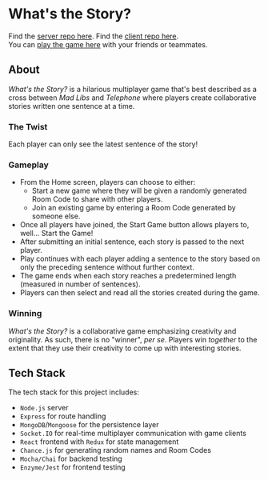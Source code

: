 # What's the Story?

Find the [server repo here](https://github.com/thinkful-ei22/kyle-story-game-server).
Find the [client repo here](https://github.com/thinkful-ei22/kyle-story-game-client).<br>
You can [play the game here](https://whats-the-story.netlify.com/) with your friends or teammates.

## About

_What's the Story?_ is a hilarious multiplayer game that's best described as a cross between _Mad Libs_ and _Telephone_ where players create collaborative stories written one sentence at a time.

### The Twist

Each player can only see the latest sentence of the story!

### Gameplay

- From the Home screen, players can choose to either:
  - Start a new game where they will be given a randomly generated Room Code to share with other players.
  - Join an existing game by entering a Room Code generated by someone else.
- Once all players have joined, the Start Game button allows players to, well... Start the Game!
- After submitting an initial sentence, each story is passed to the next player.
- Play continues with each player adding a sentence to the story based on only the preceding sentence without further context.
- The game ends when each story reaches a predetermined length (measured in number of sentences).
- Players can then select and read all the stories created during the game.

### Winning

_What's the Story?_ is a collaborative game emphasizing creativity and originality. As such, there is no "winner", _per se_. Players win _together_ to the extent that they use their creativity to come up with interesting stories.

## Tech Stack

The tech stack for this project includes:

- `Node.js` server
- `Express` for route handling
- `MongoDB`/`Mongoose` for the persistence layer
- `Socket.IO` for real-time multiplayer communication with game clients
- `React` frontend with `Redux` for state management
- `Chance.js` for generating random names and Room Codes
- `Mocha/Chai` for backend testing
- `Enzyme/Jest` for frontend testing
